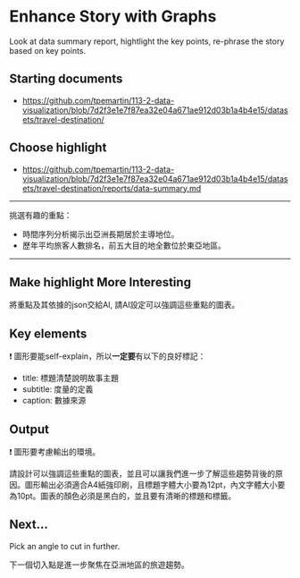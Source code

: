 # Enhance Story with Graphs

Look at data summary report, hightlight the key points, re-phrase the story based on key points. 

## Starting documents

  - <https://github.com/tpemartin/113-2-data-visualization/blob/7d2f3e1e7f87ea32e04a671ae912d03b1a4b4e15/datasets/travel-destination/>


## Choose highlight 

  - <https://github.com/tpemartin/113-2-data-visualization/blob/7d2f3e1e7f87ea32e04a671ae912d03b1a4b4e15/datasets/travel-destination/reports/data-summary.md>

***

挑選有趣的重點：

  - 時間序列分析揭示出亞洲長期居於主導地位。  
  - 歷年平均旅客人數排名，前五大目的地全數位於東亞地區。

---

## Make highlight More Interesting

將重點及其依據的json交給AI, 請AI設定可以強調這些重點的圖表。


## Key elements

:exclamation: 圖形要能self-explain，所以**一定要**有以下的良好標記：
  - title: 標題清楚說明故事主題  
  - subtitle: 度量的定義  
  - caption: 數據來源

## Output

:exclamation: 圖形要考慮輸出的環境。

請設計可以強調這些重點的圖表，並且可以讓我們進一步了解這些趨勢背後的原因。圖形輸出必須適合A4紙強印刷，且標題字體大小要為12pt，內文字體大小要為10pt。圖表的顏色必須是黑白的，並且要有清晰的標題和標籤。


## Next... 

Pick an angle to cut in further.

下一個切入點是進一步聚焦在亞洲地區的旅遊趨勢。